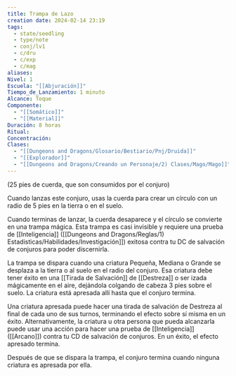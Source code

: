 ```yaml
---
title: Trampa de Lazo
creation date: 2024-02-14 23:19
tags:
  - state/seedling
  - type/note
  - conj/lv1
  - c/dru
  - c/exp
  - c/mag
aliases: 
Nivel: 1
Escuela: "[[Abjuración]]"
Tiempo_de_Lanzamiento: 1 minuto
Alcance: Toque
Componente:
  - "[[Somático]]"
  - "[[Material]]"
Duración: 8 horas
Ritual: 
Concentración: 
Clases:
  - "[[Dungeons and Dragons/Glosario/Bestiario/Pnj/Druida]]"
  - "[[Explorador]]"
  - "[[Dungeons and Dragons/Creando un Personaje/2) Clases/Mago/Mago]]"
---
```


(25 pies de cuerda, que son consumidos por el conjuro)

Cuando lanzas este conjuro, usas la cuerda para crear un círculo con un radio de 5 pies en la tierra o en el suelo.

Cuando terminas de lanzar, la cuerda desaparece y el círculo se convierte en una trampa mágica.
Esta trampa es casi invisible y requiere una prueba de [[Inteligencia]] ([[Dungeons and Dragons/Reglas/1) Estadisticas/Habilidades/Investigación]]) exitosa contra tu DC de salvación de conjuros para poder discernirla.

La trampa se dispara cuando una criatura Pequeña, Mediana o Grande se desplaza a la tierra o al suelo en el radio del conjuro. Esa criatura debe tener éxito en una [[Tirada de Salvación]] de [[Destreza]] o ser izada mágicamente en el aire, dejándola colgando de cabeza 3 pies sobre el suelo. La criatura está apresada allí hasta que el conjuro termina.

Una criatura apresada puede hacer una tirada de salvación de Destreza al final de cada uno de sus turnos, terminando el efecto sobre sí misma en un éxito. Alternativamente, la criatura u otra persona que pueda alcanzarla puede usar una acción para hacer una prueba de [[Inteligencia]] ([[Arcano]]) contra tu CD de salvación de conjuros. En un éxito, el efecto apresado termina.

Después de que se dispara la trampa, el conjuro termina cuando ninguna criatura es apresada por ella.